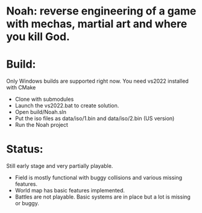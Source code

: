 # Noah: reverse engineering of a game with mechas, martial art and where you kill God.

# Build:
Only Windows builds are supported right now. You need vs2022 installed with CMake
* Clone with submodules
* Launch the vs2022.bat to create solution.
* Open build/Noah.sln
* Put the iso files as data/iso/1.bin and data/iso/2.bin (US version)
* Run the Noah project

# Status:
Still early stage and very partially playable.
* Field is mostly functional with buggy collisions and various missing features.
* World map has basic features implemented.
* Battles are not playable. Basic systems are in place but a lot is missing or buggy.

